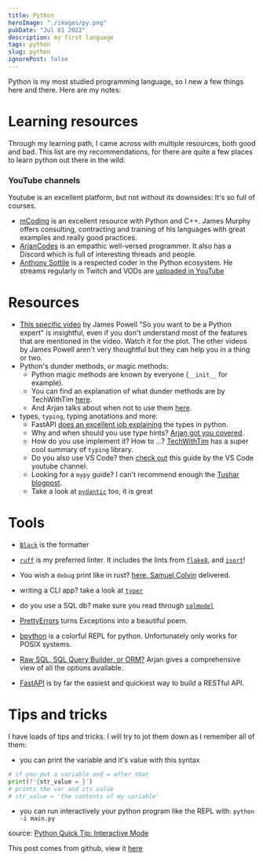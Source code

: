 ```yaml
---
title: Python
heroImage: "./images/py.png"
pubDate: "Jul 01 2022"
description: my first language
tags: python
slug: python
ignorePost: false
---
```


Python is my most studied programming language, so I new a few things here and there. Here are my notes:

# Learning resources

Through my learning path, I came across with multiple resources, both good and bad. This list are my recommendations, for there are quite a few places to learn python out there in the wild.

### YouTube channels

Youtube is an excellent platform, but not without its downsides: It's so full of courses.

- [mCoding](https://www.youtube.com/@mCoding) is an excellent resource with Python and C++. James Murphy offers consulting, contracting and training of his languages with great examples and really good practices.
- [ArjanCodes](https://www.youtube.com/@ArjanCodes) is an empathic well-versed programmer. It also has a Discord which is full of interesting threads and people.
- [Anthony Sottile](https://www.youtube.com/@anthonywritescode) is a respected coder in the Python ecosystem. He streams regularly in Twitch and VODs are [uploaded in YouTube](https://www.youtube.com/channel/UChPxcypesw8L-iqltstSI4Q)

# Resources

- [This specific video](https://www.youtube.com/watch?v=cKPlPJyQrt4) by James Powell "So you want to be a Python expert" is insightful, even if you don't understand most of the features that are mentioned in the video. Watch it for the plot. The other videos by James Powell aren't very thoughtful but they can help you in a thing or two.
- Python's dunder methods, or magic methods:
  - Python magic methods are known by everyone (`__init__` for example).
  - You can find an explanation of what dunder methods are by TechWithTim [here](https://www.youtube.com/watch?v=z11P9sojHuM).
  - And Arjan talks about when not to use them [here](https://www.youtube.com/watch?v=3iJjBOne2sM).
- types, `typing`, typing anotations and more:
  - FastAPI [does an excellent job explaining](https://fastapi.tiangolo.com/python-types/) the types in python.
  - Why and when should you use type hints? [Arjan got you covered](https://www.youtube.com/watch?v=dgBCEB2jVU0).
  - How do you use implement it? How to ...? [TechWithTim](https://www.youtube.com/watch?v=QORvB-_mbZ0) has a super cool summary of `typing` library.
  - Do you also use VS Code? then [check out](https://www.youtube.com/watch?v=hHBp0r4w86g) this guide by the VS Code youtube channel.
  - Looking for a `mypy` guide? I can't recommend enough the [Tushar blogpost](https://tushar.lol/post/mypy-guide/).
  - Take a look at [`pydantic`](https://github.com/pydantic/pydantic) too, it is great

# Tools

- [`Black`](https://github.com/psf/black) is the formatter
- [`ruff`](https://github.com/astral-sh/ruff) is my preferred linter. It includes the lints from [`flake8`](https://github.com/pycqa/flake8), and [`isort`](https://pycqa.github.io/isort/)!
- You wish a `debug` print like in rust? [here, Samuel Colvin](https://python-devtools.helpmanual.io/usage/) delivered.
- writing a CLI app? take a look at [`typer`](https://github.com/tiangolo/typer)
- do you use a SQL db? make sure you read through [`sqlmodel`](https://github.com/tiangolo/sqlmodel)

- [PrettyErrors](https://github.com/onelivesleft/PrettyErrors) turns Exceptions into a beautiful poem.
- [bpython](https://www.bpython-interpreter.org/) is a colorful REPL for python. Unfortunately only works for POSIX systems.
- [Raw SQL, SQL Query Builder, or ORM?](https://www.youtube.com/watch?v=x1fCJ7sUXCM) Arjan gives a comprehensive view of all the options available.
- [FastAPI](https://fastapi.tiangolo.com/) is by far the easiest and quickiest way to build a RESTful API.

# Tips and tricks

I have loads of tips and tricks. I will try to jot them down as I remember all of them:

- you can print the variable and it's value with this syntax

```python
# if you put a variable and = after that
print(f'{str_value = }')
# prints the var and its value
# str_value = 'the contents of my variable'
```

- you can run interactively your python program like the REPL with: `python -i main.py`

source: [Python Quick Tip: Interactive Mode](https://www.youtube.com/watch?v=KjHKbmjFZLk)

This post comes from github, view it [here](https://github.com/AucaCoyan/blog/blob/main/src/content/blog/python.md)
